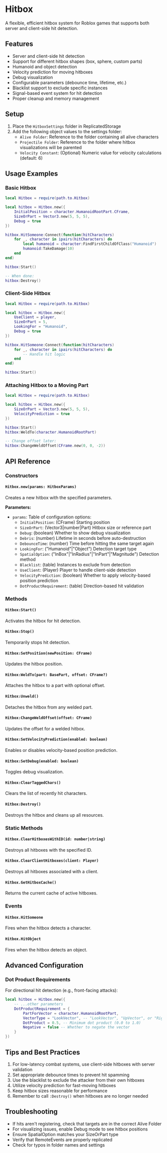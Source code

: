 # Hitbox

A flexible, efficient hitbox system for Roblox games that supports both server and client-side hit detection.

## Features

- Server and client-side hit detection
- Support for different hitbox shapes (box, sphere, custom parts)
- Humanoid and object detection
- Velocity prediction for moving hitboxes
- Debug visualization
- Configurable parameters (debounce time, lifetime, etc.)
- Blacklist support to exclude specific instances
- Signal-based event system for hit detection
- Proper cleanup and memory management

## Setup

1. Place the `HitboxSettings` folder in ReplicatedStorage
2. Add the following object values to the settings folder:
   - `Alive Folder`: Reference to the folder containing all alive characters
   - `Projectile Folder`: Reference to the folder where hitbox visualizations will be parented
   - `Velocity Constant`: (Optional) Numeric value for velocity calculations (default: 6)

## Usage Examples

### Basic Hitbox

```lua
local Hitbox = require(path.to.Hitbox)

local hitbox = Hitbox.new({
    InitialPosition = character.HumanoidRootPart.CFrame,
    SizeOrPart = Vector3.new(5, 5, 5),
    Debug = true
})

hitbox.HitSomeone:Connect(function(hitCharacters)
    for _, character in ipairs(hitCharacters) do
        local humanoid = character:FindFirstChildOfClass("Humanoid")
        humanoid:TakeDamage(10)
    end
end)

hitbox:Start()

-- When done:
hitbox:Destroy()
```

### Client-Side Hitbox

```lua
local Hitbox = require(path.to.Hitbox)

local hitbox = Hitbox.new({
    UseClient = player,
    SizeOrPart = 5,
    LookingFor = "Humanoid",
    Debug = true
})

hitbox.HitSomeone:Connect(function(hitCharacters)
    for _, character in ipairs(hitCharacters) do
        -- Handle hit logic
    end
end)

hitbox:Start()
```

### Attaching Hitbox to a Moving Part

```lua
local Hitbox = require(path.to.Hitbox)

local hitbox = Hitbox.new({
    SizeOrPart = Vector3.new(5, 5, 5),
    VelocityPrediction = true
})

hitbox:Start()
hitbox:WeldTo(character.HumanoidRootPart)

-- Change offset later:
hitbox:ChangeWeldOffset(CFrame.new(0, 0, -2))
```

## API Reference

### Constructors

#### `Hitbox.new(params: HitboxParams)`

Creates a new hitbox with the specified parameters.

**Parameters:**
- `params`: Table of configuration options:
  - `InitialPosition`: (CFrame) Starting position
  - `SizeOrPart`: (Vector3|number|Part) Hitbox size or reference part
  - `Debug`: (boolean) Whether to show debug visualization
  - `Debris`: (number) Lifetime in seconds before auto-destruction
  - `DebounceTime`: (number) Time before hitting the same target again
  - `LookingFor`: ("Humanoid"|"Object") Detection target type
  - `SpatialOption`: ("InBox"|"InRadius"|"InPart"|"Magnitude") Detection method
  - `Blacklist`: (table) Instances to exclude from detection
  - `UseClient`: (Player) Player to handle client-side detection
  - `VelocityPrediction`: (boolean) Whether to apply velocity-based position prediction
  - `DotProductRequirement`: (table) Direction-based hit validation

### Methods

#### `Hitbox:Start()`
Activates the hitbox for hit detection.

#### `Hitbox:Stop()`
Temporarily stops hit detection.

#### `Hitbox:SetPosition(newPosition: CFrame)`
Updates the hitbox position.

#### `Hitbox:WeldTo(part: BasePart, offset: CFrame?)`
Attaches the hitbox to a part with optional offset.

#### `Hitbox:Unweld()`
Detaches the hitbox from any welded part.

#### `Hitbox:ChangeWeldOffset(offset: CFrame)`
Updates the offset for a welded hitbox.

#### `Hitbox:SetVelocityPrediction(enabled: boolean)`
Enables or disables velocity-based position prediction.

#### `Hitbox:SetDebug(enabled: boolean)`
Toggles debug visualization.

#### `Hitbox:ClearTaggedChars()`
Clears the list of recently hit characters.

#### `Hitbox:Destroy()`
Destroys the hitbox and cleans up all resources.

### Static Methods

#### `Hitbox.ClearHitboxesWithID(id: number|string)`
Destroys all hitboxes with the specified ID.

#### `Hitbox.ClearClientHitboxes(client: Player)`
Destroys all hitboxes associated with a client.

#### `Hitbox.GetHitboxCache()`
Returns the current cache of active hitboxes.

### Events

#### `Hitbox.HitSomeone`
Fires when the hitbox detects a character.

#### `Hitbox.HitObject`
Fires when the hitbox detects an object.

## Advanced Configuration

### Dot Product Requirements

For directional hit detection (e.g., front-facing attacks):

```lua
local hitbox = Hitbox.new({
    -- ...other parameters
    DotProductRequirement = {
        PartForVector = character.HumanoidRootPart,
        VectorType = "LookVector", -- "LookVector", "UpVector", or "RightVector"
        DotProduct = 0.5, -- Minimum dot product (0.0 to 1.0)
        Negative = false -- Whether to negate the vector
    }
})
```

## Tips and Best Practices

1. For low-latency combat systems, use client-side hitboxes with server validation
2. Set appropriate debounce times to prevent hit spamming
3. Use the blacklist to exclude the attacker from their own hitboxes
4. Utilize velocity prediction for fast-moving hitboxes
5. Keep hitbox sizes reasonable for performance
6. Remember to call `:Destroy()` when hitboxes are no longer needed

## Troubleshooting

- If hits aren't registering, check that targets are in the correct Alive Folder
- For visualizing issues, enable Debug mode to see hitbox positions
- Ensure SpatialOption matches your SizeOrPart type
- Verify that RemoteEvents are properly replicated
- Check for typos in folder names and settings
